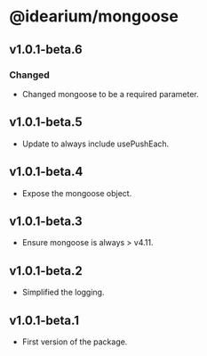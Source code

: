 # @idearium/mongoose

## v1.0.1-beta.6

### Changed

-   Changed mongoose to be a required parameter.

## v1.0.1-beta.5

-   Update to always include usePushEach.

## v1.0.1-beta.4

-   Expose the mongoose object.

## v1.0.1-beta.3

-   Ensure mongoose is always > v4.11.

## v1.0.1-beta.2

-   Simplified the logging.

## v1.0.1-beta.1

-   First version of the package.
